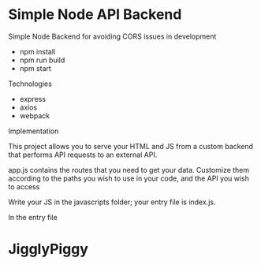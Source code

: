 # Simple Node API Backend

Simple Node Backend for avoiding CORS issues in development
- npm install
- npm run build
- npm start

Technologies
- express
- axios
- webpack

Implementation

This project allows you to serve your HTML and JS from a custom backend that performs API requests to an external API.

app.js contains the routes that you need to get your data. Customize them according to the paths you wish to use in your code, and the API you wish to access

Write your JS in the javascripts folder; your entry file is index.js.

In the entry file 
# JigglyPiggy
